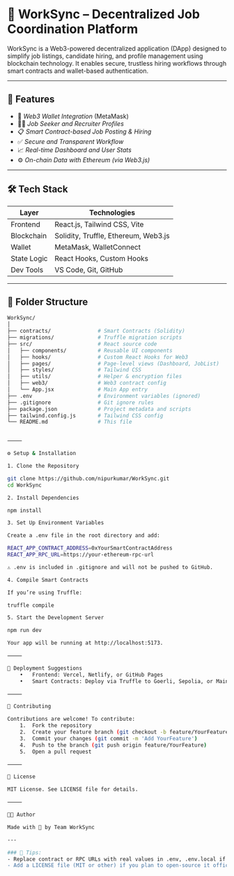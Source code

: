 # 🚀 WorkSync – Decentralized Job Coordination Platform

WorkSync is a Web3-powered decentralized application (DApp) designed to simplify job listings, candidate hiring, and profile management using blockchain technology. It enables secure, trustless hiring workflows through smart contracts and wallet-based authentication.

---

## 🌟 Features

- 🔐 *Web3 Wallet Integration* (MetaMask)
- 🧑‍💼 *Job Seeker and Recruiter Profiles*
- 📋 *Smart Contract-based Job Posting & Hiring*
- ✅ *Secure and Transparent Workflow*
- 📈 *Real-time Dashboard and User Stats*
- ⚙ *On-chain Data with Ethereum (via Web3.js)*

---

## 🛠 Tech Stack

| Layer        | Technologies                         |
|--------------|--------------------------------------|
| Frontend     | React.js, Tailwind CSS, Vite         |
| Blockchain   | Solidity, Truffle, Ethereum, Web3.js |
| Wallet       | MetaMask, WalletConnect              |
| State Logic  | React Hooks, Custom Hooks            |
| Dev Tools    | VS Code, Git, GitHub                 |

---

## 📁 Folder Structure

```bash
WorkSync/
│
├── contracts/               # Smart Contracts (Solidity)
├── migrations/              # Truffle migration scripts
├── src/                     # React source code
│   ├── components/          # Reusable UI components
│   ├── hooks/               # Custom React Hooks for Web3
│   ├── pages/               # Page-level views (Dashboard, JobList)
│   ├── styles/              # Tailwind CSS
│   ├── utils/               # Helper & encryption files
│   ├── web3/                # Web3 contract config
│   └── App.jsx              # Main App entry
├── .env                     # Environment variables (ignored)
├── .gitignore               # Git ignore rules
├── package.json             # Project metadata and scripts
├── tailwind.config.js       # Tailwind CSS config
└── README.md                # This file


⸻

⚙ Setup & Installation

1. Clone the Repository

git clone https://github.com/nipurkumar/WorkSync.git
cd WorkSync

2. Install Dependencies

npm install

3. Set Up Environment Variables

Create a .env file in the root directory and add:

REACT_APP_CONTRACT_ADDRESS=0xYourSmartContractAddress
REACT_APP_RPC_URL=https://your-ethereum-rpc-url

⚠ .env is included in .gitignore and will not be pushed to GitHub.

4. Compile Smart Contracts

If you’re using Truffle:

truffle compile

5. Start the Development Server

npm run dev

Your app will be running at http://localhost:5173.

⸻

🧪 Deployment Suggestions
	•	Frontend: Vercel, Netlify, or GitHub Pages
	•	Smart Contracts: Deploy via Truffle to Goerli, Sepolia, or Mainnet

⸻

🤝 Contributing

Contributions are welcome! To contribute:
	1.	Fork the repository
	2.	Create your feature branch (git checkout -b feature/YourFeature)
	3.	Commit your changes (git commit -m 'Add YourFeature')
	4.	Push to the branch (git push origin feature/YourFeature)
	5.	Open a pull request

⸻

📄 License

MIT License. See LICENSE file for details.

⸻

👨‍💻 Author

Made with 💙 by Team WorkSync

---

### 📌 Tips:
- Replace contract or RPC URLs with real values in .env, .env.local if you're sharing setup with others.
- Add a LICENSE file (MIT or other) if you plan to open-source it officially.
